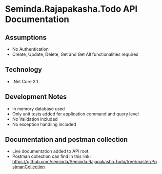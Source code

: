 # Seminda.Rajapakasha.Todo API Documentation

## Assumptions

- No Authentication 
- Create, Update, Delete, Get and Get All functionalities required


## Technology

- .Net Core 3.1

## Development Notes

- In memory database used
- Only unit tests added for application command and query level
- No Validation included
- No exception handling included


## Documentation and postman collection

- Live documentation added to API root.
- Postman collection can find in this link: https://github.com/seminda/Seminda.Rajapakasha.Todo/tree/master/PostmanCollection

